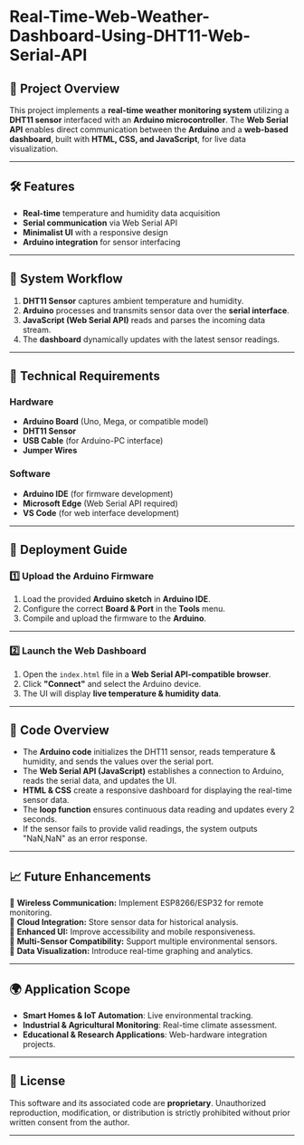 # Real-Time-Web-Weather-Dashboard-Using-DHT11-Web-Serial-API
## 📌 Project Overview
This project implements a **real-time weather monitoring system** utilizing a **DHT11 sensor** interfaced with an **Arduino microcontroller**. The **Web Serial API** enables direct communication between the **Arduino** and a **web-based dashboard**, built with **HTML, CSS, and JavaScript**, for live data visualization.

---

## 🛠️ Features
- **Real-time** temperature and humidity data acquisition
- **Serial communication** via Web Serial API
- **Minimalist UI** with a responsive design
- **Arduino integration** for sensor interfacing

---

## 🚀 System Workflow
1. **DHT11 Sensor** captures ambient temperature and humidity.
2. **Arduino** processes and transmits sensor data over the **serial interface**.
3. **JavaScript (Web Serial API)** reads and parses the incoming data stream.
4. The **dashboard** dynamically updates with the latest sensor readings.

---

## 🔧 Technical Requirements
### **Hardware**
- **Arduino Board** (Uno, Mega, or compatible model)
- **DHT11 Sensor**
- **USB Cable** (for Arduino-PC interface)
- **Jumper Wires**

### **Software**
- **Arduino IDE** (for firmware development)
- **Microsoft Edge** (Web Serial API required)
- **VS Code** (for web interface development)

---

## 📌 Deployment Guide
### **1️⃣ Upload the Arduino Firmware**
1. Load the provided **Arduino sketch** in **Arduino IDE**.
2. Configure the correct **Board & Port** in the **Tools** menu.
3. Compile and upload the firmware to the **Arduino**.

---

### **2️⃣ Launch the Web Dashboard**
1. Open the `index.html` file in a **Web Serial API-compatible browser**.
2. Click **"Connect"** and select the Arduino device.
3. The UI will display **live temperature & humidity data**.

---

## 📝 Code Overview
- The **Arduino code** initializes the DHT11 sensor, reads temperature & humidity, and sends the values over the serial port.
- The **Web Serial API (JavaScript)** establishes a connection to Arduino, reads the serial data, and updates the UI.
- **HTML & CSS** create a responsive dashboard for displaying the real-time sensor data.
- The **loop function** ensures continuous data reading and updates every 2 seconds.
- If the sensor fails to provide valid readings, the system outputs "NaN,NaN" as an error response.

---

## 📈 Future Enhancements
🔹 **Wireless Communication:** Implement ESP8266/ESP32 for remote monitoring.  
🔹 **Cloud Integration:** Store sensor data for historical analysis.  
🔹 **Enhanced UI:** Improve accessibility and mobile responsiveness.  
🔹 **Multi-Sensor Compatibility:** Support multiple environmental sensors.  
🔹 **Data Visualization:** Introduce real-time graphing and analytics.  

---

## 🌍 Application Scope
- **Smart Homes & IoT Automation**: Live environmental tracking.
- **Industrial & Agricultural Monitoring**: Real-time climate assessment.
- **Educational & Research Applications**: Web-hardware integration projects.

---
## 📜 License
This software and its associated code are **proprietary**. Unauthorized reproduction, modification, or distribution is strictly prohibited without prior written consent from the author.

---

